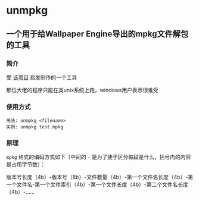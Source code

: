 # unmpkg

## 一个用于给Wallpaper Engine导出的mpkg文件解包的工具

### 简介

受 [该项目](https://github.com/nekoapa/unmpkg) 启发制作的一个工具

那位大佬的程序只能在类unix系统上跑，windows用户表示很难受

### 使用方式

```text
用法: unmpkg <filename>
实例: unmpkg test.mpkg
```

### 原理

`mpkg` 格式的编码方式如下（中间的 `-` 是为了便于区分每段是什么，括号内的内容是占用字节数）： 

版本号长度（4b）-版本号（8b）-文件数量（4b）-第一个文件名长度（4b）-第一个文件名-第一个文件索引（4b）-第一个文件长度（4b）-第二个文件名长度（4b）-……

